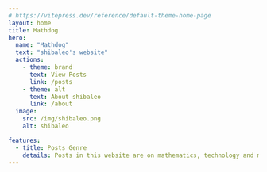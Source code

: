 ```yaml
---
# https://vitepress.dev/reference/default-theme-home-page
layout: home
title: Mathdog
hero:
  name: "Mathdog"
  text: "shibaleo's website"
  actions:
    - theme: brand
      text: View Posts
      link: /posts
    - theme: alt
      text: About shibaleo
      link: /about
  image:
    src: /img/shibaleo.png
    alt: shibaleo

features:
  - title: Posts Genre
    details: Posts in this website are on mathematics, technology and my daily life.
---
```


